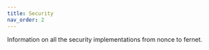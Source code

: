 ```yaml
---
title: Security
nav_order: 2
---
```


Information on all the security implementations from nonce to fernet.
